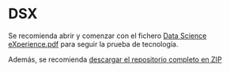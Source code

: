 # DSX
Se recomienda abrir y comenzar con el fichero [Data Science eXperience.pdf](https://github.com/CandelaRetolaza/DSX/blob/master/IBM%20Data%20Science%20eXperience.pdf) para seguir la prueba de tecnología.

Además, se recomienda [descargar el repositorio completo en ZIP](https://github.com/CandelaRetolaza/DSX/archive/master.zip)

